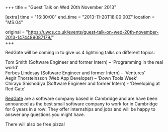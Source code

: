 +++
title = "Guest Talk on Wed 20th November 2013"

[extra]
time = "16:30:00"
end_time = "2013-11-20T18:00:00Z"
location = "MS.04"

original = "https://uwcs.co.uk/events/guest-talk-on-wed-20th-november-2013-1474489087179/"    
+++

RedGate will be coming in to give us 4 lightning talks on different topics:

Tom Smith (Software Engineer and former Intern) – ‘Programming in the real world’  
Forbes Lindesay (Software Engineer and former Intern) – ‘Ventures’  
Aegir Thorsteinsson (Web App Developer) – ‘Down Tools Week’  
Chirayu Shishodiya (Software Engineer and former Intern) - ‘Developing at Red Gate’

[RedGate](http://www.red-gate.com/) are a software company based in Cambridge and are have been announced as the best small software company to work for in Cambridge for 6 years in a row\! They offer internships and jobs and will be happy to answer any questions you might have.

There will also be free pizza\!

